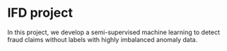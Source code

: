 # IFD project #

In this project, we develop a semi-supervised machine learning to detect fraud claims
without labels with highly imbalanced anomaly data. 


